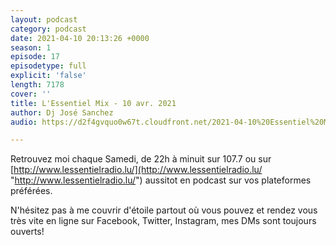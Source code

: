 ```yaml
---
layout: podcast
category: podcast
date: 2021-04-10 20:13:26 +0000
season: 1
episode: 17
episodetype: full
explicit: 'false'
length: 7178
cover: ''
title: L'Essentiel Mix - 10 avr. 2021
author: Dj José Sanchez
audio: https://d2f4gvquo0w67t.cloudfront.net/2021-04-10%20Essentiel%20Mix.mp3

---
```

Retrouvez moi chaque Samedi, de 22h à minuit sur 107.7 ou sur [http://www.lessentielradio.lu/](http://www.lessentielradio.lu/ "http://www.lessentielradio.lu/") aussitot en podcast sur vos plateformes préférées.

N'hésitez pas à me couvrir d'étoile partout où vous pouvez et rendez vous très vite en ligne sur Facebook, Twitter, Instagram, mes DMs sont toujours ouverts!